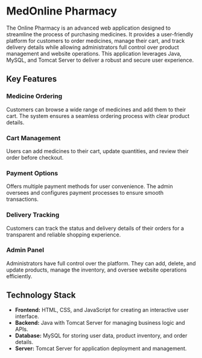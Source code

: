 <h1>MedOnline Pharmacy</h1>
The Online Pharmacy is an advanced web application designed to streamline the process of purchasing medicines. It provides a user-friendly platform for customers to order medicines, manage their cart, and track delivery details while allowing administrators full control over product management and website operations. This application leverages Java, MySQL, and Tomcat Server to deliver a robust and secure user experience.

<h2>Key Features</h2>

<h3>Medicine Ordering</h3>
Customers can browse a wide range of medicines and add them to their cart. The system ensures a seamless ordering process with clear product details.

<h3>Cart Management</h3>
Users can add medicines to their cart, update quantities, and review their order before checkout.

<h3>Payment Options</h3>
Offers multiple payment methods for user convenience. The admin oversees and configures payment processes to ensure smooth transactions.

<h3>Delivery Tracking</h3>
Customers can track the status and delivery details of their orders for a transparent and reliable shopping experience.

<h3>Admin Panel</h3>
Administrators have full control over the platform. They can add, delete, and update products, manage the inventory, and oversee website operations efficiently.

<h2>Technology Stack</h2>

<ul>
    <li><strong>Frontend:</strong> HTML, CSS, and JavaScript for creating an interactive user interface.</li>
    <li><strong>Backend:</strong> Java with Tomcat Server for managing business logic and APIs.</li>
    <li><strong>Database:</strong> MySQL for storing user data, product inventory, and order details.</li>
    <li><strong>Server:</strong> Tomcat Server for application deployment and management.</li>
</ul>
